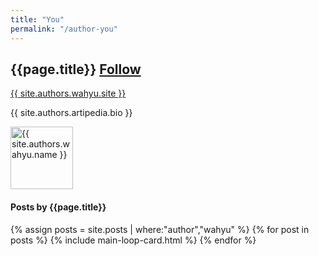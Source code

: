 ```yaml
---
title: "You"
permalink: "/author-you"
---
```



<div class="align-items-center mb-5">
            <div class="col-md-9">
                <h2 class="font-weight-bold">{{page.title}}  <span class="ml-3 small btn btn-outline-success btn-sm btn-round"><a href="https://twitter.com/{{ site.authors.wahyu.twitter }}">Follow</a></span>
                    </h2>
                <p><a href="{{ site.authors.wahyu.site }}">{{ site.authors.wahyu.site }}</a></p>
                <p class="excerpt">{{ site.authors.artipedia.bio }}</p>
            </div>
            <div class="col-md-3 text-right">
                <img alt="{{ site.authors.wahyu.name }}" src="{{site.url}}{{ site.authors.wahyu.avatar }}" class="rounded-circle" height="100" width="100">
            </div>
        </div>
        <h4 class="font-weight-bold spanborder"><span>Posts by {{page.title}}</span></h4>
            {% assign posts = site.posts | where:"author","wahyu" %}
            {% for post in posts %}
            {% include main-loop-card.html %}
            {% endfor %}
  
</div>

